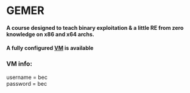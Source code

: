 # GEMER

#### A course designed to teach binary exploitation & a little RE from zero knowledge on x86 and x64 archs.
#### A fully configured [VM](https://drive.google.com/file/d/1O3jV6NDC23ChMJg8yEALAun0nwyBrsfL/view?usp=sharing) is available

### VM info:
username = bec  
password = bec
